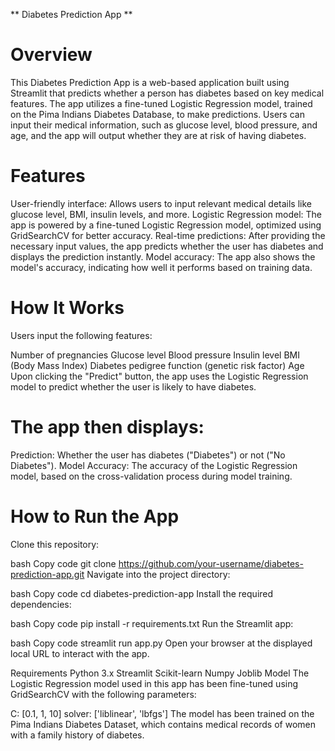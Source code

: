 ** Diabetes Prediction App **
# Overview
This Diabetes Prediction App is a web-based application built using Streamlit that predicts whether a person has diabetes based on key medical features. The app utilizes a fine-tuned Logistic Regression model, trained on the Pima Indians Diabetes Database, to make predictions. Users can input their medical information, such as glucose level, blood pressure, and age, and the app will output whether they are at risk of having diabetes.

# Features
User-friendly interface: Allows users to input relevant medical details like glucose level, BMI, insulin levels, and more.
Logistic Regression model: The app is powered by a fine-tuned Logistic Regression model, optimized using GridSearchCV for better accuracy.
Real-time predictions: After providing the necessary input values, the app predicts whether the user has diabetes and displays the prediction instantly.
Model accuracy: The app also shows the model's accuracy, indicating how well it performs based on training data.
# How It Works
Users input the following features:

Number of pregnancies
Glucose level
Blood pressure
Insulin level
BMI (Body Mass Index)
Diabetes pedigree function (genetic risk factor)
Age
Upon clicking the "Predict" button, the app uses the Logistic Regression model to predict whether the user is likely to have diabetes.

# The app then displays:

Prediction: Whether the user has diabetes ("Diabetes") or not ("No Diabetes").
Model Accuracy: The accuracy of the Logistic Regression model, based on the cross-validation process during model training.
# How to Run the App
Clone this repository:

bash
Copy code
git clone https://github.com/your-username/diabetes-prediction-app.git
Navigate into the project directory:

bash
Copy code
cd diabetes-prediction-app
Install the required dependencies:

bash
Copy code
pip install -r requirements.txt
Run the Streamlit app:

bash
Copy code
streamlit run app.py
Open your browser at the displayed local URL to interact with the app.

Requirements
Python 3.x
Streamlit
Scikit-learn
Numpy
Joblib
Model
The Logistic Regression model used in this app has been fine-tuned using GridSearchCV with the following parameters:

C: [0.1, 1, 10]
solver: ['liblinear', 'lbfgs']
The model has been trained on the Pima Indians Diabetes Dataset, which contains medical records of women with a family history of diabetes.
